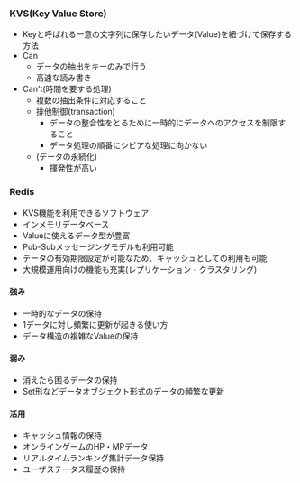 ### KVS(Key Value Store)
- Keyと呼ばれる一意の文字列に保存したいデータ(Value)を紐づけて保存する方法
- Can
  - データの抽出をキーのみで行う
  - 高速な読み書き
- Can't(時間を要する処理)
  - 複数の抽出条件に対応すること
  - 排他制御(transaction)
    - データの整合性をとるために一時的にデータへのアクセスを制限すること
    - データ処理の順番にシビアな処理に向かない
  - (データの永続化)
    - 揮発性が高い

### Redis
- KVS機能を利用できるソフトウェア
- インメモリデータベース
- Valueに使えるデータ型が豊富
- Pub-Subメッセージングモデルも利用可能
- データの有効期限設定が可能なため、キャッシュとしての利用も可能
- 大規模運用向けの機能も充実(レプリケーション・クラスタリング)

#### 強み
- 一時的なデータの保持
- 1データに対し頻繁に更新が起きる使い方
- データ構造の複雑なValueの保持

#### 弱み
- 消えたら困るデータの保持
- Set形などデータオブジェクト形式のデータの頻繁な更新

#### 活用
- キャッシュ情報の保持
- オンラインゲームのHP・MPデータ
- リアルタイムランキング集計データ保持
- ユーザステータス履歴の保持